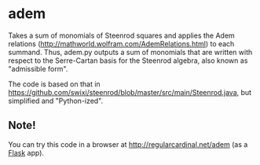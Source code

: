 # adem

Takes a sum of monomials of Steenrod squares and applies the Adem relations (http://mathworld.wolfram.com/AdemRelations.html) to each summand. Thus, adem.py outputs a sum of monomials that are written with respect to the Serre-Cartan basis for the Steenrod algebra, also known as "admissible form".

The code is based on that in https://github.com/swixi/steenrod/blob/master/src/main/Steenrod.java, but simplified and "Python-ized".

## Note!

You can try this code in a browser at http://regularcardinal.net/adem (as a [Flask](https://palletsprojects.com/p/flask/) app).
